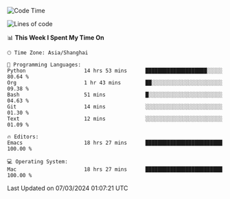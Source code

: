 <!--START_SECTION:waka-->
![Code Time](http://img.shields.io/badge/Code%20Time-1%2C824%20hrs-blue)

![Lines of code](https://img.shields.io/badge/From%20Hello%20World%20I%27ve%20Written-288.1%20thousand%20lines%20of%20code-blue)

📊 **This Week I Spent My Time On** 

```text
🕑︎ Time Zone: Asia/Shanghai

💬 Programming Languages: 
Python                   14 hrs 53 mins      ████████████████████░░░░░   80.64 % 
Org                      1 hr 43 mins        ██░░░░░░░░░░░░░░░░░░░░░░░   09.38 % 
Bash                     51 mins             █░░░░░░░░░░░░░░░░░░░░░░░░   04.63 % 
Git                      14 mins             ░░░░░░░░░░░░░░░░░░░░░░░░░   01.30 % 
Text                     12 mins             ░░░░░░░░░░░░░░░░░░░░░░░░░   01.09 % 

🔥 Editors: 
Emacs                    18 hrs 27 mins      █████████████████████████   100.00 % 

💻 Operating System: 
Mac                      18 hrs 27 mins      █████████████████████████   100.00 % 
```


 Last Updated on 07/03/2024 01:07:21 UTC
<!--END_SECTION:waka-->
